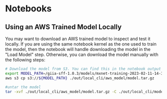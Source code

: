 # Notebooks

## Using an AWS Trained Model Locally
You may want to download an AWS trained model to inspect and test it locally. If you are using the same notebook kernel 
as the one used to train the model, then the notebook will handle downloading the model in the "Load Model" step. 
Otherwise, you can download the model manually with the following steps:
```bash
# Download the model from S3. You can find this in the notebook output after training.
export MODEL_PATH=/giia-sff-1.0.3/models/mxnet-training-2023-02-11-14-31-11-050/output/model.tar.gz
aws s3 cp s3://${MODEL_PATH} ./out/local_cli/aws_model/model.tar.gz

#untar the model
tar -xvf ./out/local_cli/aws_model/model.tar.gz -C ./out/local_cli/model
```


